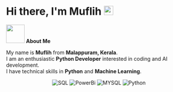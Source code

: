 <h1>Hi there, I'm Muflih <img src="https://media.giphy.com/media/hvRJCLFzcasrR4ia7z/giphy.gif" width="25px"></h1>

<picture>
  <img src="https://github.com/7oSkaaa/7oSkaaa/blob/main/Images/about_me.gif?raw=true" width="50px">
</picture>
<strong>About Me</strong>

<p>My name is <strong>Muflih</strong> from <strong>Malappuram, Kerala</strong>.<br>
I am an enthusiastic <strong>Python Developer</strong> interested in coding and AI development.<br>
I have technical skills in <strong>Python</strong> and <strong>Machine Learning</strong>.</p>

<!-- Skill Badges -->
<div align="center">
  <p>
    <img src="https://img.shields.io/badge/SQL-0078D6?style=for-the-badge&logo=windows&logoColor=white" alt="SQL">
    <img src="https://img.shields.io/badge/PowerBi-E95420?style=for-the-badge&logo=ubuntu&logoColor=white" alt="PowerBi">
    <img src="https://img.shields.io/badge/MYSQL-0078D6?style=for-the-badge&logo=windows&logoColor=white" alt="MYSQL">
    <img src="https://img.shields.io/badge/Python-0078d4?style=for-the-badge&logo=python&logoColor=white" alt="Python">
  </p>
</div>
